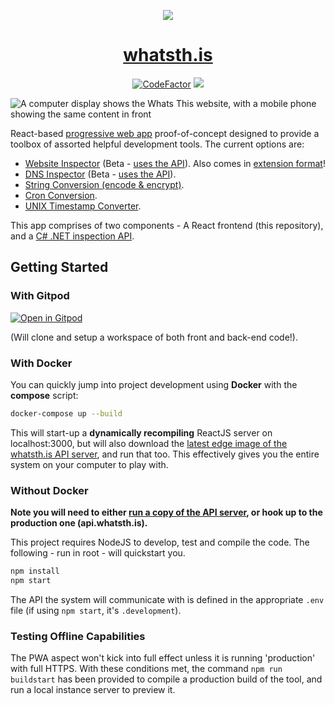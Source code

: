 <p align="center"><img src="https://user-images.githubusercontent.com/11209477/167717787-7f33f564-e975-4055-bf7b-c2b3c29e4f81.png" /></p>
<h1 align="center"><a href="https://whatsth.is">whatsth.is</a></h1>
<p align="center">
  <a href="https://www.codefactor.io/repository/github/soup-bowl/whatsth.is"><img src="https://www.codefactor.io/repository/github/soup-bowl/whatsth.is/badge" alt="CodeFactor" /></a>
  <a href="https://gitpod.io/#https://github.com/soup-bowl/whatsth.is"><img src="https://img.shields.io/badge/open%20in-Gitpod-orange?logo=gitpod&logoColor=white" /></a>
</p>

![A computer display shows the Whats This website, with a mobile phone showing the same content in front](https://soupbowl.io/assets/img/devices-whatsthis.webp)

React-based [progressive web app][pwa] proof-of-concept designed to provide a toolbox of assorted helpful development tools. The current options are:

* [Website Inspector](https://whatsth.is/#/inspect) (Beta - [uses the API][api]). Also comes in [extension format][ext]!
* [DNS Inspector](https://whatsth.is/#/dns) (Beta - [uses the API][api]).
* [String Conversion (encode & encrypt)](https://whatsth.is/#/convert).
* [Cron Conversion](https://whatsth.is/#/cron).
* [UNIX Timestamp Converter](https://whatsth.is/#/time).

This app comprises of two components - A React frontend (this repository), and a [C# .NET inspection API][api].

## Getting Started

### With Gitpod

[![Open in Gitpod](https://gitpod.io/button/open-in-gitpod.svg)]()

(Will clone and setup a workspace of both front and back-end code!).

### With Docker

You can quickly jump into project development using **Docker** with the **compose** script:

```bash
docker-compose up --build
```

This will start-up a **dynamically recompiling** ReactJS server on localhost:3000, but will also download the [latest edge image of the whatsth.is API server][api], and run that too. This effectively gives you the entire system on your computer to play with.

### Without Docker

**Note you will need to either [run a copy of the API server][api], or hook up to the production one (api.whatsth.is).**

This project requires NodeJS to develop, test and compile the code. The following - run in root - will quickstart you.

```bash
npm install
npm start
```

The API the system will communicate with is defined in the appropriate `.env` file (if using `npm start`, it's `.development`).

### Testing Offline Capabilities

The PWA aspect won't kick into full effect unless it is running 'production' with full HTTPS. With these conditions met, the command `npm run buildstart` has been provided to compile a production build of the tool, and run a local instance server to preview it. 

[site]: https://whatsth.is
[pwa]:  https://web.dev/learn/pwa/progressive-web-apps/
[api]:  https://github.com/soup-bowl/api.whatsth.is
[ext]:  https://github.com/soup-bowl/whatsth.is-browser
